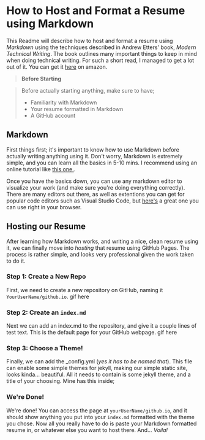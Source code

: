 # How to Host and Format a Resume using Markdown
This Readme will describe how to host and format a resume using _Markdown_ using the techniques described in Andrew Etters' book, _Modern Technical Writing_. The book outlines many important things to keep in mind when doing technical writing. For such a short read, I managed to get a lot out of it. You can get it [here](https://www.amazon.ca/Modern-Technical-Writing-Introduction-Documentation-ebook/dp/B01A2QL9SS#:~:text=Written%20by%20the%20lead%20technical,and%20experienced%20technical%20writers%20alike.) on amazon.

>**Before Starting**

> Before actually starting anything, make sure to have;
> * Familiarity with Markdown
> * Your resume formatted in Markdown
> * A GitHub account


## Markdown
First things first; it's important to know how to use Markdown before actually writing anything using it. Don't worry, Markdown is extremely simple, and you can learn all the basics in 5-10 mins. I recommend using an online tutorial like [this one.](https://www.markdowntutorial.com/). 

Once you have the basics down, you can use any markdown editor to visualize your work (and make sure you're doing everything correctly). There are many editors out there, as well as extentions you can get for popular code editors such as Visual Studio Code, but [here's](https://stackedit.io/) a great one you can use right in your browser.

## Hosting our Resume
After learning how Markdown works, and writing a nice, clean resume using it, we can finally move into _hosting_ that resume using GitHub Pages. The process is rather simple, and looks very professional given the work taken to do it.


### Step 1: Create a New Repo
First, we need to create a new repository on GitHub, naming it `YourUserName/github.io`. 
gif here


### Step 2: Create an `index.md`
Next we can add an index.md to the repository, and give it a couple lines of test text. This is the default page for your GitHub webpage.
gif here


### Step 3: Choose a Theme!
Finally, we can add the \_config.yml (_yes it has to be named that_). This file can enable some simple themes for jekyll, making our simple static site, looks kinda... beautiful. All it needs to contain is some jekyll theme, and a title of your choosing. Mine has this inside;


### We're Done!
We're done! You can access the page at `yourUserName/github.io`, and it should show anything you put into your `index.md` formatted with the theme you chose. Now all you really have to do is paste your Markdown formatted resume in, or whatever else you want to host there. And... _Voila!_
